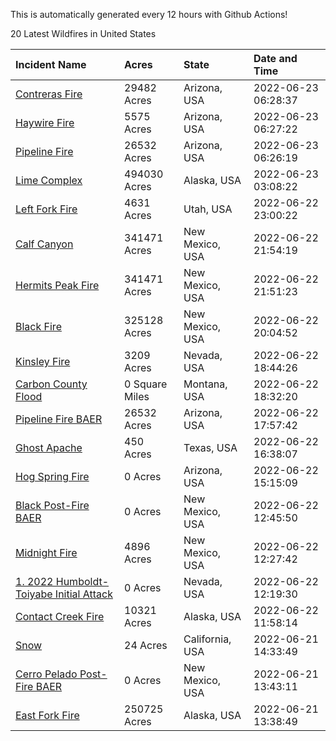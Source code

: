 This is automatically generated every 12 hours with Github Actions!

20 Latest Wildfires in United States

 | Incident Name | Acres | State | Date and Time |
|:---|:---|:---|:---|
| [Contreras Fire ](https://inciweb.nwcg.gov/incident/8154/) | 29482 Acres | Arizona, USA | 2022-06-23 06:28:37 |
| [Haywire Fire](https://inciweb.nwcg.gov/incident/8155/) | 5575 Acres | Arizona, USA | 2022-06-23 06:27:22 |
| [Pipeline Fire](https://inciweb.nwcg.gov/incident/8152/) | 26532 Acres | Arizona, USA | 2022-06-23 06:26:19 |
| [Lime Complex](https://inciweb.nwcg.gov/incident/8173/) | 494030 Acres | Alaska, USA | 2022-06-23 03:08:22 |
| [Left Fork Fire](https://inciweb.nwcg.gov/incident/8169/) | 4631 Acres | Utah, USA | 2022-06-22 23:00:22 |
| [Calf Canyon](https://inciweb.nwcg.gov/incident/8069/) | 341471 Acres | New Mexico, USA | 2022-06-22 21:54:19 |
| [Hermits Peak Fire](https://inciweb.nwcg.gov/incident/8049/) | 341471 Acres | New Mexico, USA | 2022-06-22 21:51:23 |
| [Black Fire](https://inciweb.nwcg.gov/incident/8103/) | 325128 Acres | New Mexico, USA | 2022-06-22 20:04:52 |
| [Kinsley Fire](https://inciweb.nwcg.gov/incident/8167/) | 3209 Acres | Nevada, USA | 2022-06-22 18:44:26 |
| [Carbon County Flood](https://inciweb.nwcg.gov/incident/8161/) | 0 Square Miles | Montana, USA | 2022-06-22 18:32:20 |
| [Pipeline Fire BAER](https://inciweb.nwcg.gov/incident/8168/) | 26532 Acres | Arizona, USA | 2022-06-22 17:57:42 |
| [Ghost Apache](https://inciweb.nwcg.gov/incident/8172/) | 450 Acres | Texas, USA | 2022-06-22 16:38:07 |
| [Hog Spring Fire](https://inciweb.nwcg.gov/incident/8171/) | 0 Acres | Arizona, USA | 2022-06-22 15:15:09 |
| [Black Post-Fire BAER](https://inciweb.nwcg.gov/incident/8144/) | 0 Acres | New Mexico, USA | 2022-06-22 12:45:50 |
| [Midnight Fire](https://inciweb.nwcg.gov/incident/8147/) | 4896 Acres | New Mexico, USA | 2022-06-22 12:27:42 |
| [1.	2022 Humboldt-Toiyabe Initial Attack](https://inciweb.nwcg.gov/incident/8170/) | 0 Acres | Nevada, USA | 2022-06-22 12:19:30 |
| [Contact Creek Fire](https://inciweb.nwcg.gov/incident/8131/) | 10321 Acres | Alaska, USA | 2022-06-22 11:58:14 |
| [Snow ](https://inciweb.nwcg.gov/incident/8165/) | 24 Acres | California, USA | 2022-06-21 14:33:49 |
| [Cerro Pelado Post-Fire BAER](https://inciweb.nwcg.gov/incident/8118/) | 0 Acres | New Mexico, USA | 2022-06-21 13:43:11 |
| [East Fork Fire ](https://inciweb.nwcg.gov/incident/8148/) | 250725 Acres | Alaska, USA | 2022-06-21 13:38:49 |

